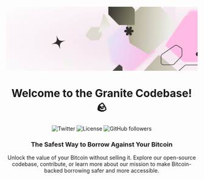 [![Granite banner](https://github.com/GraniteProtocol/.github/raw/master/profile/header.jpeg)](https://granite.world)

<h1 align="center">Welcome to the Granite Codebase! 🪨</h1>

<span align="center">

![Twitter](https://img.shields.io/twitter/follow/granitebtc?style=social)
![License](https://img.shields.io/badge/License-BUSL-blue.svg)
![GitHub followers](https://img.shields.io/github/followers/GraniteProtocol?style=social)

<h3 align="center">The Safest Way to Borrow Against Your Bitcoin</h3>
<p align="center"> Unlock the value of your Bitcoin without selling it. Explore our open-source codebase, contribute, or learn more about our mission to make Bitcoin-backed borrowing safer and more accessible.</p>

</span>
